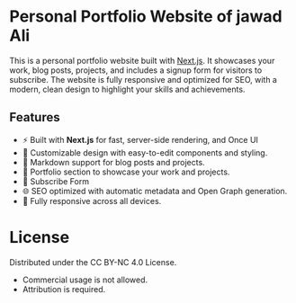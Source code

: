 
# **Personal Portfolio Website of jawad Ali**

This is a personal portfolio website built with [Next.js](https://nextjs.org/). It showcases your work, blog posts, projects, and includes a signup form for visitors to subscribe. The website is fully responsive and optimized for SEO, with a modern, clean design to highlight your skills and achievements.

## **Features**

- ⚡ Built with **Next.js** for fast, server-side rendering, and Once UI
- 🎨 Customizable design with easy-to-edit components and styling.
- 📄 Markdown support for blog posts and projects.
- 💼 Portfolio section to showcase your work and projects.
- 📧 Subscribe Form
- 🌐 SEO optimized with automatic metadata and Open Graph generation.
- 📱 Fully responsive across all devices.


# **License**

Distributed under the CC BY-NC 4.0 License.
- Commercial usage is not allowed.
- Attribution is required.

